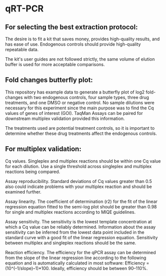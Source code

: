 # qRT-PCR

## For selecting the best extraction protocol:
The desire is to fit a kit that saves money, provides high-quality results, and has ease of use. Endogenous controls should provide high-quality repeatable data.  

The kit's user guides are not followed strictly, the same volume of elution buffer is used for more acceptable comparisons.

## Fold changes butterfly plot:
This repository has example data to generate a butterfly plot of log2 fold-changes with two endogenous controls, four sample types, three drug treatments, and one DMSO or negative control. No sample dilutions were necessary for this experiment since the main purpose was to find the Cq values of genes of interest (GOI). TaqMan Assays can be paired for downstream multiplex validation provided this information. 

The treatments used are potential treatment controls, so it is important to determine whether these drug treatments affect the endogenous controls. 

## For multiplex validation: 
Cq values. Singleplex and multiplex reactions should be within one Cq value for each dilution. Use a single threshold across singleplex and multiplex reactions being compared. 

Assay reproducibility. Standard deviations of Cq values greater than 0.5 also could indicate problems with your multiplex reaction and should be examined further. 

Assay linearity. The coefficient of determination (r2) for the fit of the linear regression equation fitted to the semi-log plot should be greater than 0.98 for single and multiplex reactions according to MIQE guidelines. 

Assay sensitivity. The sensitivity is the lowest template concentration at which a Cq value can be reliably determined. Information about the assay sensitivity can be inferred from the lowest data point included in the standard curve with a good fit of the linear regression equation. Sensitivity between multiplex and singleplex reactions should be the same. 

Reaction efficiency. The efficiency for the qPCR assay can be determined from the slope of the linear regression line according to the following equation and is automatically calculated in most software: Efficiency = (10^(–1/slope)–1)*100. Ideally, efficiency should be between 90–110%.
